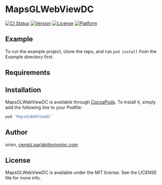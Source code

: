 # MapsGLWebViewDC

[![CI Status](https://img.shields.io/travis/orionHn/MapsGLWebViewDC.svg?style=flat)](https://travis-ci.org/orionHn/MapsGLWebViewDC)
[![Version](https://img.shields.io/cocoapods/v/MapsGLWebViewDC.svg?style=flat)](https://cocoapods.org/pods/MapsGLWebViewDC)
[![License](https://img.shields.io/cocoapods/l/MapsGLWebViewDC.svg?style=flat)](https://cocoapods.org/pods/MapsGLWebViewDC)
[![Platform](https://img.shields.io/cocoapods/p/MapsGLWebViewDC.svg?style=flat)](https://cocoapods.org/pods/MapsGLWebViewDC)

## Example

To run the example project, clone the repo, and run `pod install` from the Example directory first.

## Requirements

## Installation

MapsGLWebViewDC is available through [CocoaPods](https://cocoapods.org). To install
it, simply add the following line to your Podfile:

```ruby
pod 'MapsGLWebViewDC'
```

## Author

orion, cengiz.parlak@orioninc.com

## License

MapsGLWebViewDC is available under the MIT license. See the LICENSE file for more info.
